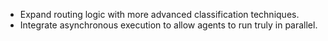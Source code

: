 - Expand routing logic with more advanced classification techniques.
- Integrate asynchronous execution to allow agents to run truly in parallel.
